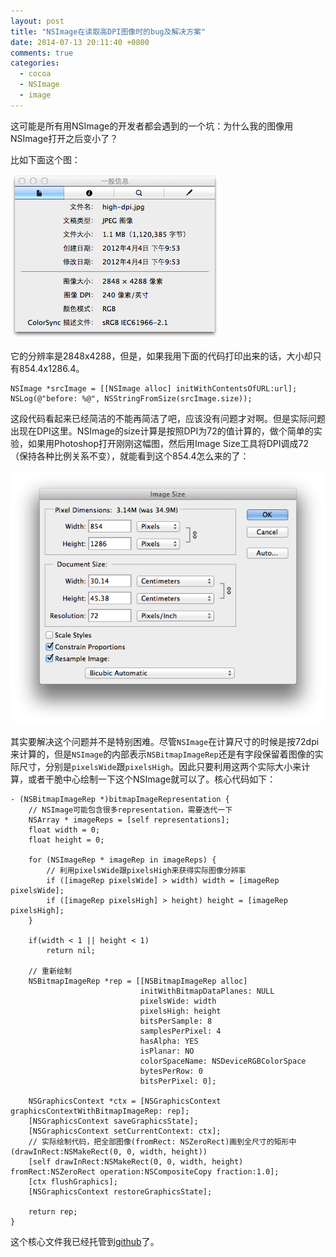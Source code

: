 ```yaml
---
layout: post
title: "NSImage在读取高DPI图像时的bug及解决方案"
date: 2014-07-13 20:11:40 +0800
comments: true
categories: 
  - cocoa
  - NSImage
  - image
---
```

这可能是所有用NSImage的开发者都会遇到的一个坑：为什么我的图像用NSImage打开之后变小了？

比如下面这个图：

![Image Size with High DPI](/assets/high-dpi-image-size.png)

它的分辨率是2848x4288，但是，如果我用下面的代码打印出来的话，大小却只有854.4x1286.4。

``` objc
NSImage *srcImage = [[NSImage alloc] initWithContentsOfURL:url];
NSLog(@"before: %@", NSStringFromSize(srcImage.size));
```

这段代码看起来已经简洁的不能再简洁了吧，应该没有问题才对啊。但是实际问题出现在DPI这里。NSImage的size计算是按照DPI为72的值计算的，做个简单的实验，如果用Photoshop打开刚刚这幅图，然后用Image Size工具将DPI调成72（保持各种比例关系不变），就能看到这个854.4怎么来的了：

![Change DPI](/assets/try-to-change-dpi-with-photoshop.png)

其实要解决这个问题并不是特别困难。尽管`NSImage`在计算尺寸的时候是按72dpi来计算的，但是`NSImage`的内部表示`NSBitmapImageRep`还是有字段保留着图像的实际尺寸，分别是`pixelsWide`跟`pixelsHigh`。因此只要利用这两个实际大小来计算，或者干脆中心绘制一下这个NSImage就可以了。核心代码如下：

``` objc
- (NSBitmapImageRep *)bitmapImageRepresentation {
    // NSImage可能包含很多representation，需要迭代一下
    NSArray * imageReps = [self representations];
    float width = 0;
    float height = 0;

    for (NSImageRep * imageRep in imageReps) {
        // 利用pixelsWide跟pixelsHigh来获得实际图像分辨率
        if ([imageRep pixelsWide] > width) width = [imageRep pixelsWide];
        if ([imageRep pixelsHigh] > height) height = [imageRep pixelsHigh];
    }
    
    if(width < 1 || height < 1)
        return nil;
    
    // 重新绘制
    NSBitmapImageRep *rep = [[NSBitmapImageRep alloc]
                             initWithBitmapDataPlanes: NULL
                             pixelsWide: width
                             pixelsHigh: height
                             bitsPerSample: 8
                             samplesPerPixel: 4
                             hasAlpha: YES
                             isPlanar: NO
                             colorSpaceName: NSDeviceRGBColorSpace
                             bytesPerRow: 0
                             bitsPerPixel: 0];
    
    NSGraphicsContext *ctx = [NSGraphicsContext graphicsContextWithBitmapImageRep: rep];
    [NSGraphicsContext saveGraphicsState];
    [NSGraphicsContext setCurrentContext: ctx];
    // 实际绘制代码，把全部图像(fromRect: NSZeroRect)画到全尺寸的矩形中(drawInRect:NSMakeRect(0, 0, width, height))
    [self drawInRect:NSMakeRect(0, 0, width, height) fromRect:NSZeroRect operation:NSCompositeCopy fraction:1.0];
    [ctx flushGraphics];
    [NSGraphicsContext restoreGraphicsState];
    
    return rep;
}
```

这个核心文件我已经托管到[github](https://github.com/void-main/NSImage-BitmapRep)了。